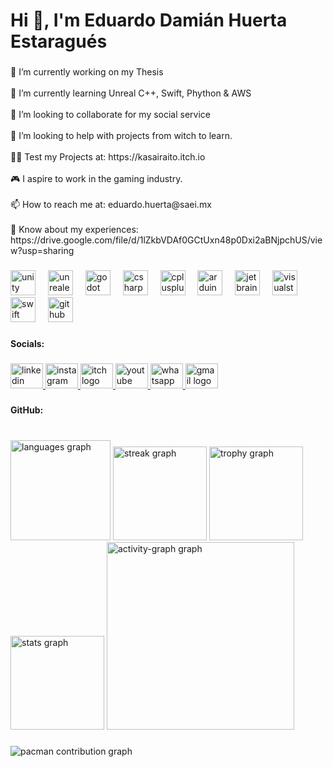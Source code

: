 <h1 align="left">Hi 👾, I'm Eduardo Damián Huerta Estaragués</h1>

###

<p align="left">🔭 I’m currently working on my Thesis<br><br>🌱 I’m currently learning Unreal C++, Swift, Phython & AWS<br><br>👯 I’m looking to collaborate for my social service<br><br>🤝 I’m looking to help with projects from witch to learn.<br><br>👨‍💻 Test my Projects at: https://kasairaito.itch.io<br><br>🎮 I aspire to work in the gaming industry.<br><br>📫 How to reach me at: eduardo.huerta@saei.mx<br><br>📄 Know about my experiences: https://drive.google.com/file/d/1lZkbVDAf0GCtUxn48p0Dxi2aBNjpchUS/view?usp=sharing</p>

###

<div align="left">
  <img src="https://skillicons.dev/icons?i=unity" height="40" alt="unity logo"  />
  <img width="12" />
  <img src="https://skillicons.dev/icons?i=unreal" height="40" alt="unrealengine logo"  />
  <img width="12" />
  <img src="https://skillicons.dev/icons?i=godot" height="40" alt="godot logo"  />
  <img width="12" />
  <img src="https://cdn.jsdelivr.net/gh/devicons/devicon/icons/csharp/csharp-original.svg" height="40" alt="csharp logo"  />
  <img width="12" />
  <img src="https://cdn.jsdelivr.net/gh/devicons/devicon/icons/cplusplus/cplusplus-original.svg" height="40" alt="cplusplus logo"  />
  <img width="12" />
  <img src="https://skillicons.dev/icons?i=arduino" height="40" alt="arduino logo"  />
  <img width="12" />
  <img src="https://cdn.jsdelivr.net/gh/devicons/devicon/icons/jetbrains/jetbrains-original.svg" height="40" alt="jetbrains logo"  />
  <img width="12" />
  <img src="https://skillicons.dev/icons?i=visualstudio" height="40" alt="visualstudio logo"  />
  <img width="12" />
  <img src="https://skillicons.dev/icons?i=swift" height="40" alt="swift logo"  />
  <img width="12" />
  <img src="https://skillicons.dev/icons?i=github" height="40" alt="github logo"  />
</div>

###

<h4 align="left">Socials:</h4>

###

<div align="left">
  <a href="https://www.linkedin.com/in/eduardo-damián-huerta-estaragués-667791307/" target="_blank">
    <img src="https://raw.githubusercontent.com/maurodesouza/profile-readme-generator/master/src/assets/icons/social/linkedin/default.svg" width="52" height="40" alt="linkedin logo"  />
  </a>
  <a href="https://www.instagram.com/kasairaito?igsh=MW5md251d2wxdGFlYw%3D%3D&utm_source=qr" target="_blank">
    <img src="https://raw.githubusercontent.com/maurodesouza/profile-readme-generator/master/src/assets/icons/social/instagram/default.svg" width="52" height="40" alt="instagram logo"  />
  </a>
  <a href="https://kasairaito.itch.io" target="_blank">
    <img src="https://raw.githubusercontent.com/maurodesouza/profile-readme-generator/master/src/assets/icons/social/itch/default.svg" width="52" height="40" alt="itch logo"  />
  </a>
  <a href="https://youtube.com/@kasairaito?si=iWwsUR6nrkQnJuGH" target="_blank">
    <img src="https://raw.githubusercontent.com/maurodesouza/profile-readme-generator/master/src/assets/icons/social/youtube/default.svg" width="52" height="40" alt="youtube logo"  />
  </a>
  <a href="+52 55 3735 3356" target="_blank">
    <img src="https://raw.githubusercontent.com/maurodesouza/profile-readme-generator/master/src/assets/icons/social/whatsapp/default.svg" width="52" height="40" alt="whatsapp logo"  />
  </a>
  <a href="eduardo.huerta@saei.mx" target="_blank">
    <img src="https://raw.githubusercontent.com/maurodesouza/profile-readme-generator/master/src/assets/icons/social/gmail/default.svg" width="52" height="40" alt="gmail logo"  />
  </a>
</div>

###

<h4 align="left">GitHub:</h4>

###

<br clear="both">

<div align="left">
  <img src="https://github-readme-stats.vercel.app/api/top-langs?username=kasairaito&locale=en&hide_title=true&layout=compact&card_width=320&langs_count=8&theme=dark&hide_border=true&order=2" height="160" alt="languages graph"  />
  <img src="https://streak-stats.demolab.com?user=kasairaito&locale=en&mode=weekly&theme=dark&hide_border=true&border_radius=5&order=3" height="150" alt="streak graph"  />
  <img src="https://github-profile-trophy.vercel.app?username=kasairaito&theme=darkhub&column=-1&row=1&margin-w=8&margin-h=8&no-bg=false&no-frame=true&order=4" height="150" alt="trophy graph"  />
  <img src="https://github-readme-stats.vercel.app/api?username=kasairaito&hide_title=true&hide_rank=false&show_icons=true&include_all_commits=true&count_private=true&disable_animations=false&theme=dark&locale=en&hide_border=true&order=1&custom_title=Stats" height="150" alt="stats graph"  />
  <img src="https://github-readme-activity-graph.vercel.app/graph?username=kasairaito&radius=16&theme=react&area=true&order=5&hide_border=true&hide_title=true&bg_color=151515&title_color=FF79C6&point=FF79C6&area_color=FF79C6&line=FF79C6&color=#C4CBD3" height="300" alt="activity-graph graph"  />
</div>

###

<picture>
  <source media="(prefers-color-scheme: dark)" srcset="https://raw.githubusercontent.com/kasairaito/kasairaito/output/pacman-contribution-graph-dark.svg">
  <source media="(prefers-color-scheme: light)" srcset="https://raw.githubusercontent.com/kasairaito/kasairaito/output/pacman-contribution-graph.svg">
  <img alt="pacman contribution graph" src="https://raw.githubusercontent.com/kasairaito/kasairaito/output/pacman-contribution-graph.svg">
</picture>

###
